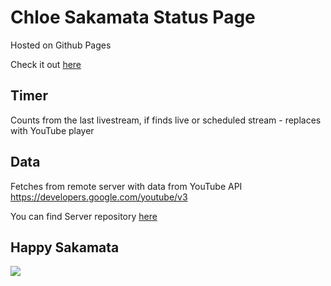 # Chloe Sakamata Status Page

Hosted on Github Pages

Check it out [here](https://th3Hellion.github.io/Sakamata/)

## Timer

Counts from the last livestream, if finds live or scheduled stream - replaces with YouTube player

## Data

Fetches from remote server with data from YouTube API https://developers.google.com/youtube/v3

You can find Server repository [here](https://github.com/LizaSil/Sakamata-server)

## Happy Sakamata

![](https://media.tenor.com/gNfxApRNRhYAAAAM/sakamata-chloe-chloe.gif)
